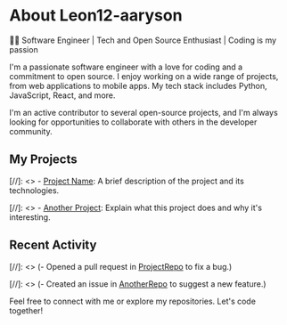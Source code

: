 # About Leon12-aaryson
👨‍💻 Software Engineer | Tech and Open Source Enthusiast | Coding is my passion

I'm a passionate software engineer with a love for coding and a commitment to open source. I enjoy working on a wide range of projects, from web applications to mobile apps. My tech stack includes Python, JavaScript, React, and more.

I'm an active contributor to several open-source projects, and I'm always looking for opportunities to collaborate with others in the developer community.

## My Projects

[//]: <> - [Project Name](https://github.com/yourusername/projectname): A brief description of the project and its technologies.

[//]: <> - [Another Project](https://github.com/yourusername/anotherproject): Explain what this project does and why it's interesting.

## Recent Activity

[//]: <> (- Opened a pull request in [ProjectRepo](https://github.com/projectrepo) to fix a bug.)

[//]: <> (- Created an issue in [AnotherRepo](https://github.com/anotherrepo\\) to suggest a new feature.)

Feel free to connect with me or explore my repositories. Let's code together!

